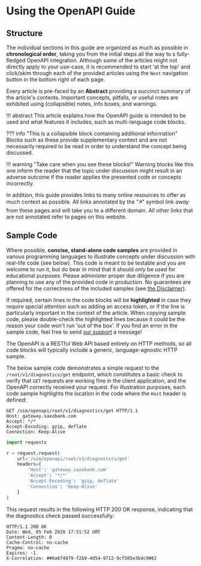 # Using the OpenAPI Guide

## Structure

The individual sections in this guide are organized as much as possible in **chronological order**, taking you from the initial steps all the way to s fully-fledged OpenAPI integration. Although some of the articles might not directly apply to your use-case, it is recommended to start 'at the top' and click/skim through each of the provided articles using the `Next` navigation button in the bottom right of each page.

Every article is pre-faced by an **Abstract** providing a succinct summary of the article's contents. Important concepts, pitfalls, or useful notes are exhibited using (collapsible) notes, info boxes, and warnings.

!!! abstract
    This article explains how the OpenAPI guide is intended to be used and what features it includes, such as multi-language code blocks.

??? info "This is a collapsible block containing additional information"
    Blocks such as these provide supplementary context and are not necessarily required to be read in order to understand the concept being discussed.

!!! warning "Take care when you see these blocks!"
    Warning blocks like this one inform the reader that the topic under discussion might result in an adverse outcome if the reader applies the presented code or concepts incorrectly.

In addition, this guide provides links to many online resources to offer as much context as possible. All links annotated by the "🡭" symbol link *away* from these pages and will take you to a different domain. All other links that are not annotated refer to pages on this website.

## Sample Code

Where possible, **concise, stand-alone code samples** are provided in various programming languages to illustrate concepts under discussion with real-life code (see below). This code is meant to be testable and you are welcome to run it, but do bear in mind that it should *only* be used for educational purposes. Please administer proper due diligence if you are planning to use any of the provided code in production. No guarantees are offered for the correctness of the included samples (see [the Disclaimer](disclaimer.md)).

If required, certain lines in the code blocks will be **highlighted** in case they require special attention such as adding an access token, or if the line is particularly important in the context of the article. When copying sample code, please double-check the highlighted lines because it could be the reason your code won't run 'out of the box'. If you find an error in the sample code, feel free to send [our support](support.md) a message!

The OpenAPI is a RESTful Web API based entirely on HTTP methods, so all code blocks will typically include a generic, language-agnostic HTTP sample.

The below sample code demonstrates a simple request to the `/root/v1/diagnostics/get` endpoint, which constitutes a basic check to verify that `GET` requests are working fine in the client application, and the OpenAPI correctly received your request. For illustration purposes, each code sample highlights the location in the code where the `Host` header is defined:

```HTTP tab="HTTP" hl_lines="2"
GET /sim/openapi/root/v1/diagnostics/get HTTP/1.1
Host: gateway.saxobank.com
Accept: */*
Accept-Encoding: gzip, deflate
Connection: Keep-Alive
```

```Python tab="Python" hl_lines="6"
import requests

r = request.request(
    url='/sim/openapi/root/v1/diagnostics/get'
    headers={
        'Host': 'gateway.saxobank.com'
        'Accept': '*/*'
        'Accept-Encoding': 'gzip, deflate'
        'Connection': 'Keep-Alive'
    }
)
```

This request results in the following HTTP 200 OK response, indicating that the diagnostics check passed successfully:

```HTTP
HTTP/1.1 200 OK
Date: Wed, 05 Feb 2020 17:51:52 GMT
Content-Length: 0
Cache-Control: no-cache
Pragma: no-cache
Expires: -1
X-Correlation: ##6a6f4979-f2b9-4d54-9712-9cf505e3bdc9#82
```